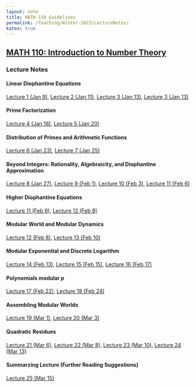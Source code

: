 ```yaml
---
layout: note
title: MATH 110 Guidelines
permalink: /Teaching/Winter-2023/LectureNotes/
katex: true
---
```


## [MATH 110: Introduction to Number Theory](../)<!-- omit from toc --> 

### Lecture Notes
#### Linear Diophantine Equations
[Lecture 1 (Jan 9)](https://github.com/GauSyu/MathTeachingMaterials/raw/main/Winter%202023%20MATH%20110%20UCSC/Lecture%20Notes/Lecture%201%20(Jan%209).pdf), 
[Lecture 2 (Jan 11)](https://github.com/GauSyu/MathTeachingMaterials/raw/main/Winter%202023%20MATH%20110%20UCSC/Lecture%20Notes/Lecture%202%20(Jan%2011).pdf), 
[Lecture 3 (Jan 13)](https://github.com/GauSyu/MathTeachingMaterials/raw/main/Winter%202023%20MATH%20110%20UCSC/Lecture%20Notes/Lecture%203%20(Jan%2013).pdf), 
[Lecture 3 (Jan 13)](https://github.com/GauSyu/MathTeachingMaterials/raw/main/Winter%202023%20MATH%20110%20UCSC/Lecture%20Notes/Lecture%203%20(Jan%2013).pdf)

#### Prime Factorization
[Lecture 4 (Jan 18)](https://github.com/GauSyu/MathTeachingMaterials/raw/main/Winter%202023%20MATH%20110%20UCSC/Lecture%20Notes/Lecture%204%20(Jan%2018).pdf), 
[Lecture 5 (Jan 20)](https://github.com/GauSyu/MathTeachingMaterials/raw/main/Winter%202023%20MATH%20110%20UCSC/Lecture%20Notes/Lecture%205%20(Jan%2020).pdf)

#### Distribution of Primes and Arithmetic Functions
[Lecture 6 (Jan 23)](https://github.com/GauSyu/MathTeachingMaterials/raw/main/Winter%202023%20MATH%20110%20UCSC/Lecture%20Notes/Lecture%206%20(Jan%2023).pdf), 
[Lecture 7 (Jan 25)](https://github.com/GauSyu/MathTeachingMaterials/raw/main/Winter%202023%20MATH%20110%20UCSC/Lecture%20Notes/Lecture%207%20(Jan%2025).pdf)

#### Beyond Integers: Rationality, Algebraicity, and Diophantine Approximation
[Lecture 8 (Jan 27)](https://github.com/GauSyu/MathTeachingMaterials/raw/main/Winter%202023%20MATH%20110%20UCSC/Lecture%20Notes/Lecture%208%20(Jan%2027).pdf), 
[Lecture 9 (Feb 1)](https://github.com/GauSyu/MathTeachingMaterials/raw/main/Winter%202023%20MATH%20110%20UCSC/Lecture%20Notes/Lecture%209%20(Feb%201).pdf), 
[Lecture 10 (Feb 3)](https://github.com/GauSyu/MathTeachingMaterials/raw/main/Winter%202023%20MATH%20110%20UCSC/Lecture%20Notes/Lecture%2010%20(Feb%203).pdf), 
[Lecture 11 (Feb 6)](https://github.com/GauSyu/MathTeachingMaterials/raw/main/Winter%202023%20MATH%20110%20UCSC/Lecture%20Notes/Lecture%2011%20(Feb%206).pdf)

#### Higher Diophantine Equations
[Lecture 11 (Feb 6)](https://github.com/GauSyu/MathTeachingMaterials/raw/main/Winter%202023%20MATH%20110%20UCSC/Lecture%20Notes/Lecture%2011%20(Feb%206).pdf), 
[Lecture 12 (Feb 8)](https://github.com/GauSyu/MathTeachingMaterials/raw/main/Winter%202023%20MATH%20110%20UCSC/Lecture%20Notes/Lecture%2012%20(Feb%208).pdf)

#### Modular World and Modular Dynamics
[Lecture 12 (Feb 8)](https://github.com/GauSyu/MathTeachingMaterials/raw/main/Winter%202023%20MATH%20110%20UCSC/Lecture%20Notes/Lecture%2012%20(Feb%208).pdf), 
[Lecture 13 (Feb 10)](https://github.com/GauSyu/MathTeachingMaterials/raw/main/Winter%202023%20MATH%20110%20UCSC/Lecture%20Notes/Lecture%2013%20(Feb%2010).pdf)

#### Modular Exponential and Discrete Logarithm
[Lecture 14 (Feb 13)](https://github.com/GauSyu/MathTeachingMaterials/raw/main/Winter%202023%20MATH%20110%20UCSC/Lecture%20Notes/Lecture%2014%20(Feb%2013).pdf), 
[Lecture 15 (Feb 15)](https://github.com/GauSyu/MathTeachingMaterials/raw/main/Winter%202023%20MATH%20110%20UCSC/Lecture%20Notes/Lecture%2015%20(Feb%2015).pdf),
[Lecture 16 (Feb 17)](https://github.com/GauSyu/MathTeachingMaterials/raw/main/Winter%202023%20MATH%20110%20UCSC/Lecture%20Notes/Lecture%2016%20(Feb%2017).pdf)

#### Polynomials modular $p$
[Lecture 17 (Feb 22)](https://github.com/GauSyu/MathTeachingMaterials/raw/main/Winter%202023%20MATH%20110%20UCSC/Lecture%20Notes/Lecture%2017%20(Feb%2022).pdf),
[Lecture 18 (Feb 24)](https://github.com/GauSyu/MathTeachingMaterials/raw/main/Winter%202023%20MATH%20110%20UCSC/Lecture%20Notes/Lecture%2018%20(Feb%2024).pdf)

#### Assembling Modular Worlds
[Lecture 19 (Mar 1)](https://github.com/GauSyu/MathTeachingMaterials/raw/main/Winter%202023%20MATH%20110%20UCSC/Lecture%20Notes/Lecture%2019%20(Mar%201).pdf),
[Lecture 20 (Mar 3)](https://github.com/GauSyu/MathTeachingMaterials/raw/main/Winter%202023%20MATH%20110%20UCSC/Lecture%20Notes/Lecture%2020%20(Mar%203).pdf)

#### Quadratic Residues
[Lecture 21 (Mar 6)](https://github.com/GauSyu/MathTeachingMaterials/raw/main/Winter%202023%20MATH%20110%20UCSC/Lecture%20Notes/Lecture%2021%20(Mar%206).pdf), 
[Lecture 22 (Mar 8)](https://github.com/GauSyu/MathTeachingMaterials/raw/main/Winter%202023%20MATH%20110%20UCSC/Lecture%20Notes/Lecture%2022%20(Mar%208).pdf), 
[Lecture 23 (Mar 10)](https://github.com/GauSyu/MathTeachingMaterials/raw/main/Winter%202023%20MATH%20110%20UCSC/Lecture%20Notes/Lecture%2023%20(Mar%2010).pdf), 
[Lecture 24 (Mar 13)](https://github.com/GauSyu/MathTeachingMaterials/raw/main/Winter%202023%20MATH%20110%20UCSC/Lecture%20Notes/Lecture%2024%20(Mar%2013).pdf)

#### Summarzing Lecture (Further Reading Suggestions)
[Lecture 25 (Mar 15)](https://github.com/GauSyu/MathTeachingMaterials/raw/main/Winter%202023%20MATH%20110%20UCSC/Lecture%20Notes/Lecture%2025%20(Mar%2015).pdf)
